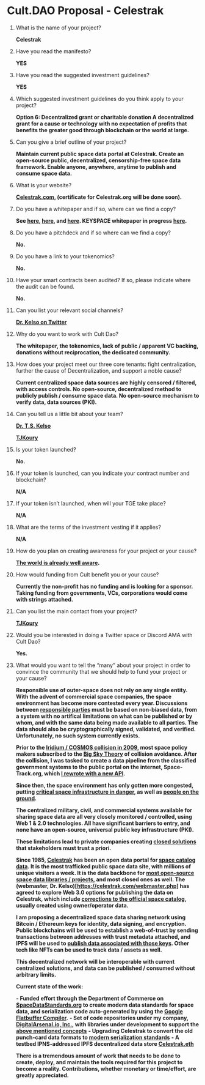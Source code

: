 # Cult.DAO Proposal - Celestrak

1.  What is the name of your project?

    **Celestrak**

2. Have you read the manifesto?
    
    **YES**

3. Have you read the suggested investment guidelines?
  
    **YES**
  
4. Which suggested investment guidelines do you think apply to your project?
  
    **Option 6: Decentralized grant or charitable donation
    A decentralized grant for a cause or technology with no expectation of profits that benefits the greater good through blockchain or the world at large.**

5. Can you give a brief outline of your project?
    
    **Maintain current public space data portal at Celestrak.  Create an open-source public, decentralized, censorship-free space data framework. Enable anyone, anywhere, anytime to publish and consume space data.**

6. What is your website?

    **[Celestrak.com](https://celestrak.com), (certificate for Celestrak.org will be done soon).**

7. Do you have a whitepaper and if so, where can we find a copy?
  
    **See [here](https://en.wikipedia.org/wiki/Two-line_element_set), [here](https://celestrak.com/brief-history.php), and [here](https://celestrak.com/NORAD/documentation/gp-data-formats.php).  KEYSPACE whitepaper in progress [here](https://github.com/DigitalArsenal/keyspace/wiki/Space-Data-Network-(KEYSPACE)-Whitepaper).**
  
8. Do you have a pitchdeck and if so where can we find a copy?

    **No.**

9. Do you have a link to your tokenomics?

    **No.**

10. Have your smart contracts been audited?  If so, please indicate where the audit can be found.

    **No.**

11. Can you list your relevant social channels?

    **[Dr. Kelso on Twitter](https://twitter.com/TSKelso)**

12. Why do you want to work with Cult Dao?

    **The whitepaper, the tokenomics, lack of public / apparent VC backing, donations without reciprocation, the dedicated community.**

13. How does your project meet our three core tenants: fight centralization, further the cause of Decentralization, and support a noble cause?

    **Current centralized space data sources are highly censored / filtered, with access controls.  No open-source, decentralized method to publicly publish / consume space data.  No open-source mechanism to verify data, data sources (PKI).**
    
14. Can you tell us a little bit about your team?

    **[Dr. T.S. Kelso](https://celestrak.com/webmaster.php)**
    
    **[TJKoury](https://www.linkedin.com/in/tj-k-5754554/)**

15. Is your token launched?

    **No.**

16. If your token is launched, can you indicate your contract number and blockchain?

    **N/A**

17. If your token isn’t launched, when will your TGE take place?

    **N/A**

18. What are the terms of the investment vesting if it applies?

    **N/A**

19. How do you plan on creating awareness for your project or your cause?

    **[The world is already well aware](https://www.google.com/search?q=celestrak&sxsrf=APq-WBvPhHW-kRhnRhfyAwZXjAs1jnwm3w:1650144822673&source=lnms&tbm=nws&sa=X&ved=2ahUKEwiCve6_xJn3AhVVl3IEHWapApsQ_AUoAXoECAEQAw&biw=1536&bih=757&dpr=2.5).**

20. How would funding from Cult benefit you or your cause?

    **Currently the non-profit has no funding and is looking for a sponsor.  Taking funding from governments, VCs, corporations would come with strings attached.**

21. Can you list the main contact from your project?

    **[TJKoury](mailto:tj@digitalarsenal.io)**

22. Would you be interested in doing a Twitter space or Discord AMA with Cult Dao?

    **Yes.**

23. What would you want to tell the “many” about your project in order to convince the community that we should help to fund your project or your cause?
     
     **Responsible use of outer-space does not rely on any single entity.  With the advent of commercial space companies, the space environment has become more contested every year.  Discussions between [responsible parties](https://metro.co.uk/2021/12/30/elon-musk-denies-his-starlink-satellites-are-hogging-space-15839814/) must be based on non-biased data, from a system with no artifical limitations on what can be published or by whom, and with the same data being made available to all parties.  The data should also be cryptographically signed, validated, and verified.  Unfortunately, no such system currently exists.**
     
      **Prior to the [Iridium / COSMOS collision in 2009](https://en.wikipedia.org/wiki/2009_satellite_collision), most space policy makers subscribed to the [Big Sky Theory](https://en.wikipedia.org/wiki/Big_sky_theory) of collision avoidance.  After the collision, I was tasked to create a data pipeline from the classified government systems to the public portal on the internet, Space-Track.org, which [I rewrote with a new API](view-source:https://web.archive.org/web/20130323001324/https://space-track.org/).**

      **Since then, the space environment has only gotten more congested, putting [critical space infrastructure in danger](https://www.gpsworld.com/space-debris-endangers-gps/), as well as [people on the ground](https://www.space.com/china-huge-rocket-falling-from-space-junk-problem).** 

      **The centralized military, civil, and commercial systems available for sharing space data are all very closely monitored / controlled, using Web 1 & 2.0 technologies.  All have significant barriers to entry, and none have an open-source, universal public key infrastructure (PKI).**

      **These limitations lead to private companies creating [closed solutions](https://techcrunch.com/2022/03/10/slingshot-aerospace-raises-25m-to-help-satellite-operators-navigate-space-traffic/) that stakeholders must trust a priori.**

      **Since 1985, [Celestrak](https://celestrak.com) has been an open data portal for [space catalog data](https://en.wikipedia.org/wiki/Two-line_element_set). It is the most trafficked public space data site, with millions of unique visitors a week.  It is the data backbone for [most open-source space data libraries / projects](https://github.com/search?q=celestrak), and most closed ones as well.  The (webmaster, Dr. Kelso)[https://celestrak.com/webmaster.php] has agreed to explore Web 3.0 options for publishing the data on Celestrak, which include [corrections to the official space catalog](https://celestrak.com/NORAD/elements/supplemental/), usually created using owner/operator data.**

      **I am proposing a decentralized space data sharing network using Bitcoin / Ethereum keys for identity, data signing, and encryption.  Public blockchains will be used to establish a web-of-trust by sending transactions between addresses with trust metadata attached, and IPFS will be used to [publish data associated with those keys](https://ipfs.io/ipns/celestrak.eth/).  Other tech like NFTs can be used to track data / assets as well.**

      **This decentralized network will be interoperable with current centralized solutions, and data can be published / consumed without arbitrary limits.**

      **Current state of the work:**

      **- Funded effort through the Department of Commerce on [SpaceDataStandards.org](https://spacedatastandards.org/) to create modern data standards for space data, and serialization code auto-generated by using the [Google Flatbuffer Compiler](https://google.github.io/flatbuffers/).**
      **- Set of code repositories under my company, [DigitalArsenal.io, Inc.](https://github.com/orgs/DigitalArsenal/repositories?q=key&type=all&language=&sort=), with libraries under development to support the [above mentioned concepts](https://github.com/DigitalArsenal/keyspace/wiki/Space-Data-Network-(KEYSPACE)-Whitepaper)**
      **- Upgrading Celestrak to convert the old punch-card data formats to [modern serialization standards](https://celestrak.com/NORAD/documentation/gp-data-formats.php)**
      **- A testbed IPNS-addressed IPFS decentralized data store [Celestrak.eth](https://ipfs.io/ipns/celestrak.eth/)**

      **There is a tremendous amount of work that needs to be done to create, deploy, and maintain the tools required for this project to become a reality.  Contributions, whether monetary or time/effort, are greatly appreciated.**

